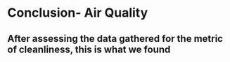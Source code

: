 # Conclusion- Air Quality

## After assessing the data gathered for the metric of cleanliness, this is what we found
